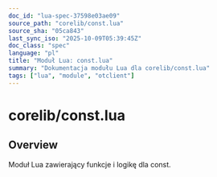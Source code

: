 ```yaml
---
doc_id: "lua-spec-37598e03ae09"
source_path: "corelib/const.lua"
source_sha: "05ca843"
last_sync_iso: "2025-10-09T05:39:45Z"
doc_class: "spec"
language: "pl"
title: "Moduł Lua: const.lua"
summary: "Dokumentacja modułu Lua dla corelib/const.lua"
tags: ["lua", "module", "otclient"]
---
```


# corelib/const.lua

## Overview

Moduł Lua zawierający funkcje i logikę dla const.
